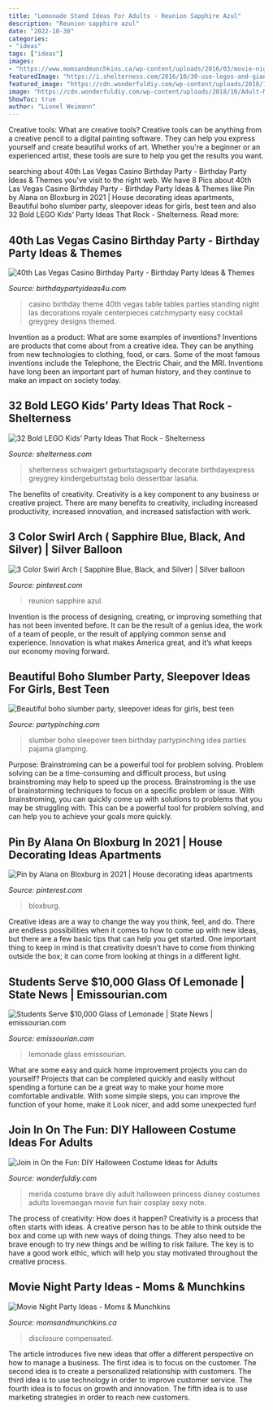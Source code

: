 ```yaml
---
title: "Lemonade Stand Ideas For Adults - Reunion Sapphire Azul"
description: "Reunion sapphire azul"
date: "2022-10-30"
categories:
- "ideas"
tags: ["ideas"]
images:
- "https://www.momsandmunchkins.ca/wp-content/uploads/2016/03/movie-night-party-copy.jpg"
featuredImage: "https://i.shelterness.com/2016/10/30-use-legos-and-giant-building-blocks-to-decorate-and-style-a-dessert-table.jpg"
featured_image: "https://cdn.wonderfuldiy.com/wp-content/uploads/2018/10/Adult-Merida-costume-from-Brave.jpg"
image: "https://cdn.wonderfuldiy.com/wp-content/uploads/2018/10/Adult-Merida-costume-from-Brave.jpg"
ShowToc: true
author: "Lionel Weimann"
---
```



Creative tools: What are creative tools?
Creative tools can be anything from a creative pencil to a digital painting software. They can help you express yourself and create beautiful works of art. Whether you're a beginner or an experienced artist, these tools are sure to help you get the results you want.

	

		
searching about 40th Las Vegas Casino Birthday Party - Birthday Party Ideas &amp; Themes you've visit to the right web. We have 8 Pics about 40th Las Vegas Casino Birthday Party - Birthday Party Ideas &amp; Themes like Pin by Alana on Bloxburg in 2021 | House decorating ideas apartments, Beautiful boho slumber party, sleepover ideas for girls, best teen and also 32 Bold LEGO Kids’ Party Ideas That Rock - Shelterness. Read more:
		
    
## 40th Las Vegas Casino Birthday Party - Birthday Party Ideas &amp; Themes

<img loading=lazy src="http://i0.wp.com/www.birthdaypartyideas4u.com/wp-content/uploads/2015/02/table1-412x550.jpg?resize=550%2C733" onerror="this.onerror=null;this.src='https://tse1.mm.bing.net/th?id=OIP.71gZkQSvh6fiYE72DgKutwHaJ3&amp;pid=15.1';" alt="40th Las Vegas Casino Birthday Party - Birthday Party Ideas &amp; Themes">

_Source: birthdaypartyideas4u.com_

>casino birthday theme 40th vegas table tables parties standing night las decorations royale centerpieces catchmyparty easy cocktail greygrey designs themed. 

	

Invention as a product: What are some examples of inventions?
Inventions are products that come about from a creative idea. They can be anything from new technologies to clothing, food, or cars. Some of the most famous inventions include the Telephone, the Electric Chair, and the MRI. Inventions have long been an important part of human history, and they continue to make an impact on society today.

    
## 32 Bold LEGO Kids’ Party Ideas That Rock - Shelterness

<img loading=lazy src="https://i.shelterness.com/2016/10/30-use-legos-and-giant-building-blocks-to-decorate-and-style-a-dessert-table.jpg" onerror="this.onerror=null;this.src='https://tse4.mm.bing.net/th?id=OIP.D0lvLuJmybkGhWtzEPcCrQHaLG&amp;pid=15.1';" alt="32 Bold LEGO Kids’ Party Ideas That Rock - Shelterness">

_Source: shelterness.com_

>shelterness schwaigert geburtstagsparty decorate birthdayexpress greygrey kindergeburtstag bolo dessertbar lasaña. 

	

The benefits of creativity.
Creativity is a key component to any business or creative project. There are many benefits to creativity, including increased productivity, increased innovation, and increased satisfaction with work.

    
## 3 Color Swirl Arch ( Sapphire Blue, Black, And Silver) | Silver Balloon

<img loading=lazy src="https://i.pinimg.com/736x/1b/c1/2c/1bc12c9f29f56f12b96738e3441e8200--swirls-arches.jpg" onerror="this.onerror=null;this.src='https://tse4.mm.bing.net/th?id=OIP.wgKgNx2NA5qeVZ3uxBxmiQHaJ3&amp;pid=15.1';" alt="3 Color Swirl Arch ( Sapphire Blue, Black, and Silver) | Silver balloon">

_Source: pinterest.com_

>reunion sapphire azul. 

	

Invention is the process of designing, creating, or improving something that has not been invented before. It can be the result of a genius idea, the work of a team of people, or the result of applying common sense and experience. Innovation is what makes America great, and it’s what keeps our economy moving forward.

    
## Beautiful Boho Slumber Party, Sleepover Ideas For Girls, Best Teen

<img loading=lazy src="https://partypinching.com/wp-content/uploads/2018/06/6cvjGkMvV9SJG26PNZERKwDN8.jpg" onerror="this.onerror=null;this.src='https://tse3.mm.bing.net/th?id=OIP.yNQLCJVWInsmP2-tWhCL7gDIEs&amp;pid=15.1';" alt="Beautiful boho slumber party, sleepover ideas for girls, best teen">

_Source: partypinching.com_

>slumber boho sleepover teen birthday partypinching idea parties pajama glamping. 

	

Purpose: Brainstroming can be a powerful tool for problem solving.
Problem solving can be a time-consuming and difficult process, but using brainstroming may help to speed up the process. Brainstroming is the use of brainstorming techniques to focus on a specific problem or issue. With brainstroming, you can quickly come up with solutions to problems that you may be struggling with. This can be a powerful tool for problem solving, and can help you to achieve your goals more quickly.

    
## Pin By Alana On Bloxburg In 2021 | House Decorating Ideas Apartments

<img loading=lazy src="https://i.pinimg.com/originals/c8/56/cb/c856cb1aceefc92fd0af1737ff1c76b0.jpg" onerror="this.onerror=null;this.src='https://tse4.mm.bing.net/th?id=OIP.tX1Fjtz_7StHC-nUA90mywHaEK&amp;pid=15.1';" alt="Pin by Alana on Bloxburg in 2021 | House decorating ideas apartments">

_Source: pinterest.com_

>bloxburg. 

	

Creative ideas are a way to change the way you think, feel, and do. There are endless possibilities when it comes to how to come up with new ideas, but there are a few basic tips that can help you get started. One important thing to keep in mind is that creativity doesn’t have to come from thinking outside the box; it can come from looking at things in a different light.

    
## Students Serve $10,000 Glass Of Lemonade | State News | Emissourian.com

<img loading=lazy src="https://bloximages.chicago2.vip.townnews.com/emissourian.com/content/tncms/assets/v3/editorial/e/26/e268a0ba-b9f9-11e0-ba09-001cc4c03286/4e32d5c3bc941.image.jpg" onerror="this.onerror=null;this.src='https://tse4.mm.bing.net/th?id=OIP.mXXqh4CHlf34UkwwO2VV7QHaLG&amp;pid=15.1';" alt="Students Serve $10,000 Glass of Lemonade | State News | emissourian.com">

_Source: emissourian.com_

>lemonade glass emissourian. 

	

What are some easy and quick home improvement projects you can do yourself?
Projects that can be completed quickly and easily without spending a fortune can be a great way to make your home more comfortable andivable. With some simple steps, you can improve the function of your home, make it Look nicer, and add some unexpected fun!

    
## Join In On The Fun: DIY Halloween Costume Ideas For Adults

<img loading=lazy src="https://cdn.wonderfuldiy.com/wp-content/uploads/2018/10/Adult-Merida-costume-from-Brave.jpg" onerror="this.onerror=null;this.src='https://tse1.mm.bing.net/th?id=OIP.mjb9Dqzrbid14-VGa20U9gHaLJ&amp;pid=15.1';" alt="Join in On the Fun: DIY Halloween Costume Ideas for Adults">

_Source: wonderfuldiy.com_

>merida costume brave diy adult halloween princess disney costumes adults lovemaegan movie fun hair cosplay sexy note. 

	

The process of creativity: How does it happen?
Creativity is a process that often starts with ideas. A creative person has to be able to think outside the box and come up with new ways of doing things. They also need to be brave enough to try new things and be willing to risk failure. The key is to have a good work ethic, which will help you stay motivated throughout the creative process.

    
## Movie Night Party Ideas - Moms &amp; Munchkins

<img loading=lazy src="https://www.momsandmunchkins.ca/wp-content/uploads/2016/03/movie-night-party-copy.jpg" onerror="this.onerror=null;this.src='https://tse3.mm.bing.net/th?id=OIP.Rr1p7Kab33rtlYziFqVmAAHaNT&amp;pid=15.1';" alt="Movie Night Party Ideas - Moms &amp; Munchkins">

_Source: momsandmunchkins.ca_

>disclosure compensated. 

	

The article introduces five new ideas that offer a different perspective on how to manage a business. The first idea is to focus on the customer. The second idea is to create a personalized relationship with customers. The third idea is to use technology in order to improve customer service. The fourth idea is to focus on growth and innovation. The fifth idea is to use marketing strategies in order to reach new customers.

